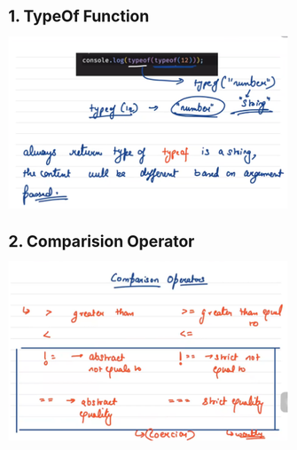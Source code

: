 # 1. TypeOf Function

![typeof Function](../Images/typeof.png)

# 2. Comparision Operator

![Comparision Operator](../Images/Comparision_Operator.png)
